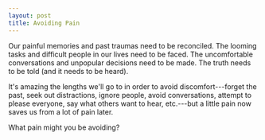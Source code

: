 ```yaml
---
layout: post
title: Avoiding Pain
---
```


Our painful memories and past traumas need to be reconciled. The looming tasks and difficult people in our lives need to be faced. The uncomfortable conversations and unpopular decisions need to be made. The truth needs to be told (and it needs to be heard).

It's amazing the lengths we'll go to in order to avoid discomfort---forget the past, seek out distractions, ignore people, avoid conversations, attempt to please everyone, say what others want to hear, etc.---but a little pain now saves us from a lot of pain later.

What pain might you be avoiding?